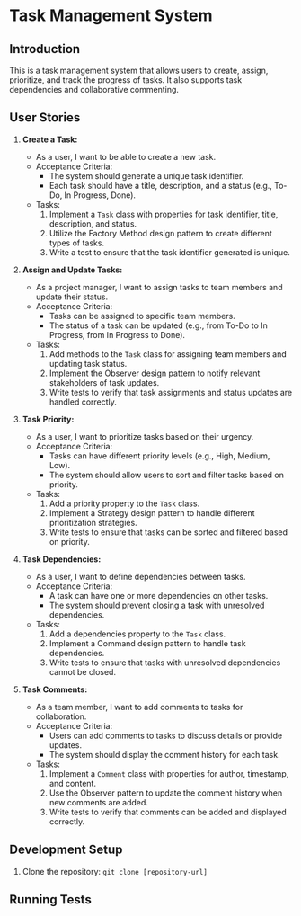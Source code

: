 # Task Management System

## Introduction

This is a task management system that allows users to create, assign, prioritize, and track the progress of tasks. It also supports task dependencies and collaborative commenting.

## User Stories

1. **Create a Task:**
   - As a user, I want to be able to create a new task.
   - Acceptance Criteria:
     - The system should generate a unique task identifier.
     - Each task should have a title, description, and a status (e.g., To-Do, In Progress, Done).
   - Tasks:
     1. Implement a `Task` class with properties for task identifier, title, description, and status.
     2. Utilize the Factory Method design pattern to create different types of tasks.
     3. Write a test to ensure that the task identifier generated is unique.

2. **Assign and Update Tasks:**
   - As a project manager, I want to assign tasks to team members and update their status.
   - Acceptance Criteria:
     - Tasks can be assigned to specific team members.
     - The status of a task can be updated (e.g., from To-Do to In Progress, from In Progress to Done).
   - Tasks:
     1. Add methods to the `Task` class for assigning team members and updating task status.
     2. Implement the Observer design pattern to notify relevant stakeholders of task updates.
     3. Write tests to verify that task assignments and status updates are handled correctly.

3. **Task Priority:**
   - As a user, I want to prioritize tasks based on their urgency.
   - Acceptance Criteria:
     - Tasks can have different priority levels (e.g., High, Medium, Low).
     - The system should allow users to sort and filter tasks based on priority.
   - Tasks:
     1. Add a priority property to the `Task` class.
     2. Implement a Strategy design pattern to handle different prioritization strategies.
     3. Write tests to ensure that tasks can be sorted and filtered based on priority.

4. **Task Dependencies:**
   - As a user, I want to define dependencies between tasks.
   - Acceptance Criteria:
     - A task can have one or more dependencies on other tasks.
     - The system should prevent closing a task with unresolved dependencies.
   - Tasks:
     1. Add a dependencies property to the `Task` class.
     2. Implement a Command design pattern to handle task dependencies.
     3. Write tests to ensure that tasks with unresolved dependencies cannot be closed.

5. **Task Comments:**
   - As a team member, I want to add comments to tasks for collaboration.
   - Acceptance Criteria:
     - Users can add comments to tasks to discuss details or provide updates.
     - The system should display the comment history for each task.
   - Tasks:
     1. Implement a `Comment` class with properties for author, timestamp, and content.
     2. Use the Observer pattern to update the comment history when new comments are added.
     3. Write tests to verify that comments can be added and displayed correctly.

## Development Setup

1. Clone the repository: `git clone [repository-url]`

## Running Tests
